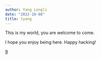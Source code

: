 ```yaml
---
author: Yang Longli 
date: "2022-10-08"
title: lyang
---
```


This is my world, you are welcome to come.

I hope you enjoy being here. Happy hacking!

[9](E:\图片\壁纸\9.jpg)

